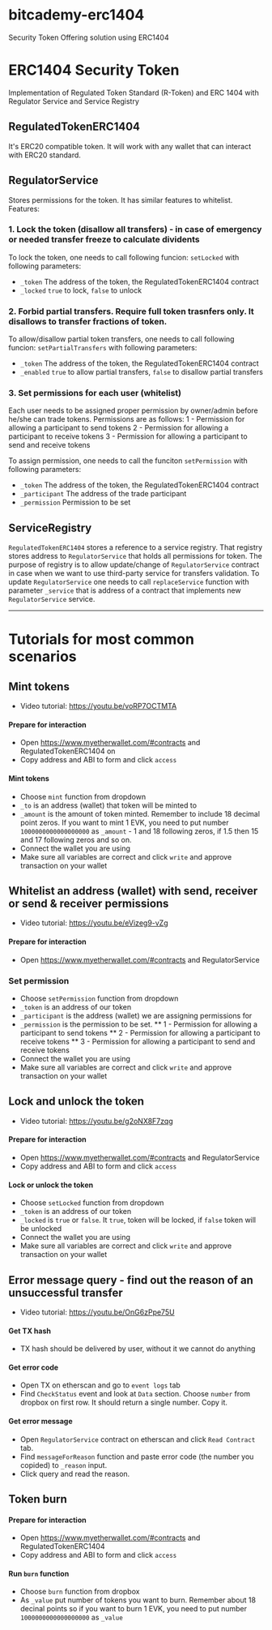 # bitcademy-erc1404
Security Token Offering solution using ERC1404


# ERC1404 Security Token
Implementation of Regulated Token Standard (R-Token) and ERC 1404 with Regulator Service and Service Registry

## RegulatedTokenERC1404
It's ERC20 compatible token. It will work with any wallet that can interact with ERC20 standard.

## RegulatorService
Stores permissions for the token. It has similar features to whitelist. 
Features:
### 1. Lock the token (disallow all transfers) - in case of emergency or needed transfer freeze to calculate dividents
To lock the token, one needs to call following funcion:
`setLocked` with following parameters:
* `_token` The address of the token, the RegulatedTokenERC1404 contract
* `_locked` `true` to lock, `false` to unlock

### 2. Forbid partial transfers. Require full token trasnfers only. It disallows to transfer fractions of token.
To allow/disallow partial token transfers, one needs to call following funcion:
`setPartialTransfers` with following parameters:
* `_token` The address of the token, the RegulatedTokenERC1404 contract
* `_enabled` `true` to allow partial transfers, `false` to disallow partial transfers

### 3. Set permissions for each user (whitelist)
Each user needs to be assigned proper permission by owner/admin before he/she can trade tokens. Permissions are as follows:
1 - Permission for allowing a participant to send tokens
2 - Permission for allowing a participant to receive tokens
3 - Permission for allowing a participant to send and receive tokens

To assign permission, one needs to call the funciton `setPermission` with following parameters:
* `_token` The address of the token, the RegulatedTokenERC1404 contract
* `_participant` The address of the trade participant
* `_permission` Permission to be set

## ServiceRegistry
`RegulatedTokenERC1404` stores a reference to a service registry. That registry stores address to `RegulatorService` that holds all permissions for token. The purpose of registry is to allow update/change of `RegulatorService` contract in case when we want to use third-party service for transfers validation.
To update `RegulatorService` one needs to call `replaceService` function with parameter `_service` that is address of a contract that implements new `RegulatorService` service.

-----------------

# Tutorials for most common scenarios
## Mint tokens
* Video tutorial: https://youtu.be/voRP7OCTMTA
#### Prepare for interaction
* Open https://www.myetherwallet.com/#contracts and RegulatedTokenERC1404 on
* Copy address and ABI to form and click `access`
#### Mint tokens
* Choose `mint` function from dropdown
* `_to` is an address (wallet) that token will be minted to
* `_amount` is the amount of token minted. Remember to include 18 decimal point zeros. If you want to mint 1 EVK, you need to put number `1000000000000000000` as `_amount` - 1 and 18 following zeros, if 1.5 then 15 and 17 following zeros and so on.
* Connect the wallet you are using
* Make sure all variables are correct and click `write` and approve transaction on your wallet
## Whitelist an address (wallet) with send, receiver or send & receiver permissions
* Video tutorial: https://youtu.be/eVizeg9-vZg
#### Prepare for interaction
* Open https://www.myetherwallet.com/#contracts and RegulatorService
### Set permission
* Choose `setPermission` function from dropdown
* `_token` is an address of our token
* `_participant` is the address (wallet) we are assigning permissions for
* `_permission` is the permission to be set.
** 1 - Permission for allowing a participant to send tokens
** 2 - Permission for allowing a participant to receive tokens
** 3 - Permission for allowing a participant to send and receive tokens
* Connect the wallet you are using
* Make sure all variables are correct and click `write` and approve transaction on your wallet
## Lock and unlock the token
* Video tutorial: https://youtu.be/g2oNX8F7zqg
#### Prepare for interaction
* Open https://www.myetherwallet.com/#contracts and RegulatorService
* Copy address and ABI to form and click `access`
#### Lock or unlock the token
* Choose `setLocked` function from dropdown
* `_token` is an address of our token
* `_locked` is `true` or `false`. It `true`, token will be locked, if `false` token will be unlocked
* Connect the wallet you are using
* Make sure all variables are correct and click `write` and approve transaction on your wallet
## Error message query - find out the reason of an unsuccessful transfer
* Video tutorial: https://youtu.be/OnG6zPpe75U
#### Get TX hash
* TX hash should be delivered by user, without it we cannot do anything
#### Get error code
* Open TX on etherscan and go to `event logs` tab
* Find `CheckStatus` event and look at `Data` section. Choose `number` from dropbox on first row. It should return a single number. Copy it.
#### Get error message
* Open `RegulatorService` contract on etherscan and click `Read Contract` tab.
* Find `messageForReason` function and paste error code (the number you copided) to `_reason` input.
* Click query and read the reason.
## Token burn
#### Prepare for interaction
* Open https://www.myetherwallet.com/#contracts and RegulatedTokenERC1404
* Copy address and ABI to form and click `access`
#### Run `burn` function
* Choose `burn` function from dropbox
* As `_value` put number of tokens you want to burn. Remember about 18 decinal points so if you want to burn 1 EVK, you need to put number `1000000000000000000` as `_value`

